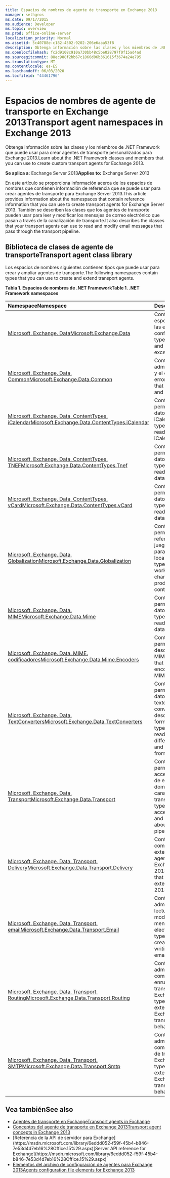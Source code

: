 ```yaml
---
title: Espacios de nombres de agente de transporte en Exchange 2013
manager: sethgros
ms.date: 09/17/2015
ms.audience: Developer
ms.topic: overview
ms.prod: office-online-server
localization_priority: Normal
ms.assetid: 5c40788e-c182-4502-9202-206e6aaa53f8
description: Obtenga información sobre las clases y los miembros de .NET Framework que puede usar para crear agentes de transporte personalizados para Exchange 2013.
ms.openlocfilehash: fc2d9108c910a730bb48c5be028797f0f15ad4ad
ms.sourcegitcommit: 88ec988f2bb67c1866d06b361615f3674a24e795
ms.translationtype: MT
ms.contentlocale: es-ES
ms.lasthandoff: 06/03/2020
ms.locfileid: "44461796"
---
```

# <a name="transport-agent-namespaces-in-exchange-2013"></a><span data-ttu-id="88c92-103">Espacios de nombres de agente de transporte en Exchange 2013</span><span class="sxs-lookup"><span data-stu-id="88c92-103">Transport agent namespaces in Exchange 2013</span></span>

<span data-ttu-id="88c92-104">Obtenga información sobre las clases y los miembros de .NET Framework que puede usar para crear agentes de transporte personalizados para Exchange 2013.</span><span class="sxs-lookup"><span data-stu-id="88c92-104">Learn about the .NET Framework classes and members that you can use to create custom transport agents for Exchange 2013.</span></span>
  
<span data-ttu-id="88c92-105">**Se aplica a:** Exchange Server 2013</span><span class="sxs-lookup"><span data-stu-id="88c92-105">**Applies to:** Exchange Server 2013</span></span> 
  
<span data-ttu-id="88c92-106">En este artículo se proporciona información acerca de los espacios de nombres que contienen información de referencia que se puede usar para crear agentes de transporte para Exchange Server 2013.</span><span class="sxs-lookup"><span data-stu-id="88c92-106">This article provides information about the namespaces that contain reference information that you can use to create transport agents for Exchange Server 2013.</span></span> <span data-ttu-id="88c92-107">También se describen las clases que los agentes de transporte pueden usar para leer y modificar los mensajes de correo electrónico que pasan a través de la canalización de transporte.</span><span class="sxs-lookup"><span data-stu-id="88c92-107">It also describes the classes that your transport agents can use to read and modify email messages that pass through the transport pipeline.</span></span>
  
## <a name="transport-agent-class-library"></a><span data-ttu-id="88c92-108">Biblioteca de clases de agente de transporte</span><span class="sxs-lookup"><span data-stu-id="88c92-108">Transport agent class library</span></span>

<span data-ttu-id="88c92-109">Los espacios de nombres siguientes contienen tipos que puede usar para crear y ampliar agentes de transporte.</span><span class="sxs-lookup"><span data-stu-id="88c92-109">The following namespaces contain types that you can use to create and extend transport agents.</span></span>

<span data-ttu-id="88c92-110">**Tabla 1. Espacios de nombres de .NET Framework**</span><span class="sxs-lookup"><span data-stu-id="88c92-110">**Table 1. .NET Framework namespaces**</span></span>

|<span data-ttu-id="88c92-111">**Namespace**</span><span class="sxs-lookup"><span data-stu-id="88c92-111">**Namespace**</span></span>|<span data-ttu-id="88c92-112">**Descripción**</span><span class="sxs-lookup"><span data-stu-id="88c92-112">**Description**</span></span>|
|:-----|:-----|
|[<span data-ttu-id="88c92-113">Microsoft. Exchange. Data</span><span class="sxs-lookup"><span data-stu-id="88c92-113">Microsoft.Exchange.Data</span></span>](https://msdn.microsoft.com/library/Microsoft.Exchange.Data.aspx) <br/> |<span data-ttu-id="88c92-114">Contiene tipos que especifican los datos y las excepciones de configuración.</span><span class="sxs-lookup"><span data-stu-id="88c92-114">Contains types that specify data and configuration exceptions.</span></span>  <br/> |
|[<span data-ttu-id="88c92-115">Microsoft. Exchange. Data. Common</span><span class="sxs-lookup"><span data-stu-id="88c92-115">Microsoft.Exchange.Data.Common</span></span>](https://msdn.microsoft.com/library/Microsoft.Exchange.Data.Common.aspx) <br/> |<span data-ttu-id="88c92-116">Contiene tipos que admiten la localización y el control de errores.</span><span class="sxs-lookup"><span data-stu-id="88c92-116">Contains types that support localization and error handling.</span></span>  <br/> |
|[<span data-ttu-id="88c92-117">Microsoft. Exchange. Data. ContentTypes. iCalendar</span><span class="sxs-lookup"><span data-stu-id="88c92-117">Microsoft.Exchange.Data.ContentTypes.iCalendar</span></span>](https://msdn.microsoft.com/library/Microsoft.Exchange.Data.ContentTypes.iCalendar.aspx) <br/> |<span data-ttu-id="88c92-118">Contiene tipos que permiten leer y escribir datos de iCalendar.</span><span class="sxs-lookup"><span data-stu-id="88c92-118">Contains types that enable you to read and write iCalendar data.</span></span>  <br/> |
|[<span data-ttu-id="88c92-119">Microsoft. Exchange. Data. ContentTypes. TNEF</span><span class="sxs-lookup"><span data-stu-id="88c92-119">Microsoft.Exchange.Data.ContentTypes.Tnef</span></span>](https://msdn.microsoft.com/library/Microsoft.Exchange.Data.ContentTypes.Tnef.aspx) <br/> |<span data-ttu-id="88c92-120">Contiene tipos que permiten leer y escribir datos TNEF.</span><span class="sxs-lookup"><span data-stu-id="88c92-120">Contains types that enable you to read and write TNEF data.</span></span>  <br/> |
|[<span data-ttu-id="88c92-121">Microsoft. Exchange. Data. ContentTypes. vCard</span><span class="sxs-lookup"><span data-stu-id="88c92-121">Microsoft.Exchange.Data.ContentTypes.vCard</span></span>](https://msdn.microsoft.com/library/Microsoft.Exchange.Data.ContentTypes.vCard.aspx) <br/> |<span data-ttu-id="88c92-122">Contiene tipos que permiten leer y escribir datos vCard.</span><span class="sxs-lookup"><span data-stu-id="88c92-122">Contains types that enable you to read and write vCard data.</span></span>  <br/> |
|[<span data-ttu-id="88c92-123">Microsoft. Exchange. Data. Globalization</span><span class="sxs-lookup"><span data-stu-id="88c92-123">Microsoft.Exchange.Data.Globalization</span></span>](https://msdn.microsoft.com/library/Microsoft.Exchange.Data.Globalization.aspx) <br/> |<span data-ttu-id="88c92-124">Contiene tipos que permiten trabajar con referencias culturales y juegos de caracteres para generar contenido localizado.</span><span class="sxs-lookup"><span data-stu-id="88c92-124">Contains types that enable you to work with cultures and character sets to produce localized content.</span></span>  <br/> |
|[<span data-ttu-id="88c92-125">Microsoft. Exchange. Data. MIME</span><span class="sxs-lookup"><span data-stu-id="88c92-125">Microsoft.Exchange.Data.Mime</span></span>](https://msdn.microsoft.com/library/Microsoft.Exchange.Data.Mime.aspx) <br/> |<span data-ttu-id="88c92-126">Contiene tipos que permiten leer y escribir datos MIME.</span><span class="sxs-lookup"><span data-stu-id="88c92-126">Contains types that enable you to read and write MIME data.</span></span>  <br/> |
|[<span data-ttu-id="88c92-127">Microsoft. Exchange. Data. MIME. codificadores</span><span class="sxs-lookup"><span data-stu-id="88c92-127">Microsoft.Exchange.Data.Mime.Encoders</span></span>](https://msdn.microsoft.com/library/Microsoft.Exchange.Data.Mime.Encoders.aspx) <br/> |<span data-ttu-id="88c92-128">Contiene tipos que permiten codificar y descodificar datos MIME.</span><span class="sxs-lookup"><span data-stu-id="88c92-128">Contains types that enable you to encode and decode MIME data.</span></span>  <br/> |
|[<span data-ttu-id="88c92-129">Microsoft. Exchange. Data. TextConverters</span><span class="sxs-lookup"><span data-stu-id="88c92-129">Microsoft.Exchange.Data.TextConverters</span></span>](https://msdn.microsoft.com/library/Microsoft.Exchange.Data.TextConverters.aspx) <br/> |<span data-ttu-id="88c92-130">Contiene tipos que permiten leer y escribir datos con formatos de texto diferentes y convertir datos a y desde estos formatos.</span><span class="sxs-lookup"><span data-stu-id="88c92-130">Contains types that enable you to read and write data with different text formats, and convert data to and from those formats.</span></span>  <br/> |
|[<span data-ttu-id="88c92-131">Microsoft. Exchange. Data. Transport</span><span class="sxs-lookup"><span data-stu-id="88c92-131">Microsoft.Exchange.Data.Transport</span></span>](https://msdn.microsoft.com/library/Microsoft.Exchange.Data.Transport.aspx) <br/> |<span data-ttu-id="88c92-132">Contiene tipos que permiten obtener acceso a información de enrutamiento, host y dominio sobre la canalización de transporte.</span><span class="sxs-lookup"><span data-stu-id="88c92-132">Contains types that enable you to access routing, host, and domain information about the transport pipeline.</span></span>  <br/> |
|[<span data-ttu-id="88c92-133">Microsoft. Exchange. Data. Transport. Delivery</span><span class="sxs-lookup"><span data-stu-id="88c92-133">Microsoft.Exchange.Data.Transport.Delivery</span></span>](https://msdn.microsoft.com/library/Microsoft.Exchange.Data.Transport.Delivery.aspx) <br/> |<span data-ttu-id="88c92-134">Contiene tipos compatibles con la extensión de los agentes de entrega de Exchange 2013.</span><span class="sxs-lookup"><span data-stu-id="88c92-134">Contains types that support the extension of Exchange 2013 delivery agents.</span></span>  <br/> |
|[<span data-ttu-id="88c92-135">Microsoft. Exchange. Data. Transport. email</span><span class="sxs-lookup"><span data-stu-id="88c92-135">Microsoft.Exchange.Data.Transport.Email</span></span>](https://msdn.microsoft.com/library/Microsoft.Exchange.Data.Transport.Email.aspx) <br/> |<span data-ttu-id="88c92-136">Contiene tipos que admiten la creación, lectura, escritura y modificación de mensajes de correo electrónico.</span><span class="sxs-lookup"><span data-stu-id="88c92-136">Contains types that support creating, reading, writing, and modifying email messages.</span></span>  <br/> |
|[<span data-ttu-id="88c92-137">Microsoft. Exchange. Data. Transport. Routing</span><span class="sxs-lookup"><span data-stu-id="88c92-137">Microsoft.Exchange.Data.Transport.Routing</span></span>](https://msdn.microsoft.com/library/Microsoft.Exchange.Data.Transport.Routing.aspx) <br/> |<span data-ttu-id="88c92-138">Contiene tipos que admiten la extensión del comportamiento de enrutamiento de transporte 2013 de Exchange.</span><span class="sxs-lookup"><span data-stu-id="88c92-138">Contains types that support the extension of the Exchange 2013 transport routing behavior.</span></span>  <br/> |
|[<span data-ttu-id="88c92-139">Microsoft. Exchange. Data. Transport. SMTP</span><span class="sxs-lookup"><span data-stu-id="88c92-139">Microsoft.Exchange.Data.Transport.Smtp</span></span>](https://msdn.microsoft.com/library/Microsoft.Exchange.Data.Transport.Smtp.aspx) <br/> |<span data-ttu-id="88c92-140">Contiene tipos que admiten la extensión del comportamiento SMTP de transporte 2013 de Exchange.</span><span class="sxs-lookup"><span data-stu-id="88c92-140">Contains types that support the extension of the Exchange 2013 transport SMTP behavior.</span></span>  <br/> |
   
## <a name="see-also"></a><span data-ttu-id="88c92-141">Vea también</span><span class="sxs-lookup"><span data-stu-id="88c92-141">See also</span></span>

- [<span data-ttu-id="88c92-142">Agentes de transporte en Exchange</span><span class="sxs-lookup"><span data-stu-id="88c92-142">Transport agents in Exchange</span></span>](transport-agents-in-exchange-2013.md)   
- [<span data-ttu-id="88c92-143">Conceptos del agente de transporte en Exchange 2013</span><span class="sxs-lookup"><span data-stu-id="88c92-143">Transport agent concepts in Exchange 2013</span></span>](transport-agent-concepts-in-exchange-2013.md) 
- <span data-ttu-id="88c92-144">
  [Referencia de la API de servidor para Exchange](https://msdn.microsoft.com/library/6eddd052-f59f-45b4-b846-7e53d4d7eb16%28Office.15%29.aspx)</span><span class="sxs-lookup"><span data-stu-id="88c92-144">[Server API reference for Exchange](https://msdn.microsoft.com/library/6eddd052-f59f-45b4-b846-7e53d4d7eb16%28Office.15%29.aspx)</span></span>
- [<span data-ttu-id="88c92-145">Elementos del archivo de configuración de agentes para Exchange 2013</span><span class="sxs-lookup"><span data-stu-id="88c92-145">Agents configuration file elements for Exchange 2013</span></span>](agents-configuration-file-elements-for-exchange-2013.md)
    

